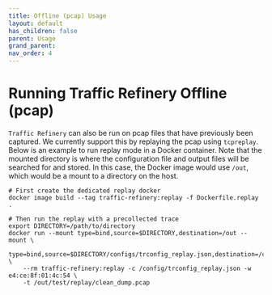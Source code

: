 ```yaml
---
title: Offline (pcap) Usage
layout: default
has_children: false
parent: Usage
grand_parent: 
nav_order: 4
---
```


# Running Traffic Refinery Offline (pcap)

`Traffic Refinery` can also be run on pcap files that have previously been
captured. We currently support this by replaying the pcap using `tcpreplay`.
Below is an example to run replay mode in a Docker container. Note that the
mounted directory is where the configuration file and output files will be
searched for and stored. In this case, the Docker image would use `/out`, which
would be a mount to a directory on the host.

```
# First create the dedicated replay docker
docker image build --tag traffic-refinery:replay -f Dockerfile.replay .

# Then run the replay with a precollected trace
export DIRECTORY=/path/to/directory 
docker run --mount type=bind,source=$DIRECTORY,destination=/out --mount \
    type=bind,source=$DIRECTORY/configs/trconfig_replay.json,destination=/config/trconfig_replay.json,readonly \
    --rm traffic-refinery:replay -c /config/trconfig_replay.json -w e4:ce:8f:01:4c:54 \
    -t /out/test/replay/clean_dump.pcap
```